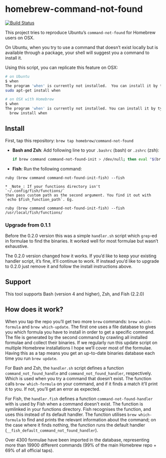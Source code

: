# homebrew-command-not-found

[![Build Status](https://travis-ci.org/Homebrew/homebrew-command-not-found.svg?branch=master)](https://travis-ci.org/Homebrew/homebrew-command-not-found)

This project tries to reproduce Ubuntu’s `command-not-found` for Homebrew users
on OSX.

On Ubuntu, when you try to use a command that doesn’t exist locally but is
available through a package, your shell will suggest you a command to install it.

Using this script, you can replicate this feature on OSX:

```bash
# on Ubuntu
$ when
The program 'when' is currently not installed.  You can install it by typing:
sudo apt-get install when

# on OSX with Homebrew
$ when
The program 'when' is currently not installed. You can install it by typing:
  brew install when
```

## Install

First, tap this repository: `brew tap homebrew/command-not-found`

* **Bash and Zsh**: Add following line to your `.bashrc` (bash) or `.zshrc` (zsh):
    ```bash
    if brew command command-not-found-init > /dev/null; then eval "$(brew command-not-found-init)"; fi
    ```
    
* **Fish**: Run the following command:
 ```
ruby (brew command command-not-found-init-fish) --fish
 ```
    * _Note_: If your functions directory isn't  `~/.config/fish/functions/` 
    then pass custom path as the second argument. You find it out with 
    `echo $fish_function_path`. Eg.
    
```
ruby (brew command command-not-found-init-fish) --fish /usr/local/fish/functions/
```

### Upgrade from 0.1.1

Before the 0.2.0 version this was a simple `handler.sh` script which `grep`-ed
in formulae to find the binaries. It worked well for most formulae but wasn’t
exhaustive.

The 0.2.0 version changed how it works. If you’d like to keep your existing
handler script, it’s fine, it’ll continue to work. If instead you’d like to
upgrade to 0.2.0 just remove it and follow the install instructions above.

## Support

This tool supports Bash (version 4 and higher), Zsh, and Fish (2.2.0)

## How does it work?

When you tap the repo you’ll get two more `brew` commands: `brew which-formula`
and `brew which-update`. The first one uses a file database to gives you which
formula you have to install in order to get a specific command. The file is
generated by the second command by crawling all installed formulae and collect
their binaries. If we regularly run this update script on multiple Homebrew
installations I hope we’ll cover most of the formulae. Having this as a tap
means you get an up-to-date binaries database each time you run `brew update`.

For Bash and Zsh, the `handler.sh` script defines a function
`command_not_found_handle` and `command_not_found_handler`, respectively.
Which is used when you try a command that doesn’t exist. The function calls
`brew which-formula` on your command, and if it finds a match it’ll print it to you.
If not, you’ll get an error as expected.

For Fish, the `handler.fish` defines a function `command-not-found-handler` with is
used by Fish when a command doesn't exist. The function is symlinked in your
functions directory. Fish recognises the function, and uses this instead of its default
handler. The function utilises `brew which-formula` to find and prints the relevant
information about the command; on the case where it finds nothing, the function
runs the default handler (`__fish_default_command_not_found_handler`).

Over 4300 formulae have been imported in the database, representing more than
19900 different commands (99% of the main Homebrew repo + 69% of all official
taps).
